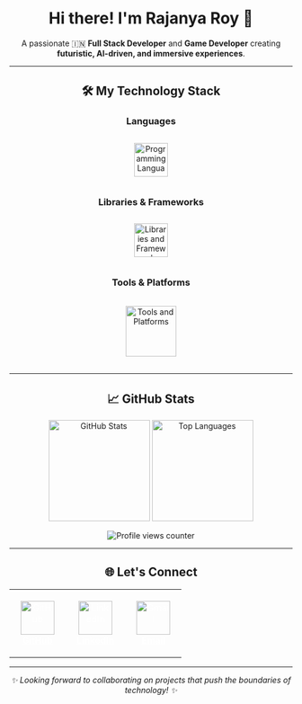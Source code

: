 <div align="center">
  <h1>Hi there! I'm Rajanya Roy 👋</h1>
  <p>
    A passionate 🇮🇳 <b>Full Stack Developer</b> and <b>Game Developer</b> creating <b>futuristic, AI-driven, and immersive experiences</b>.
  </p>
</div>

---

<div align="center">
  <h2>🛠️ My Technology Stack</h2>

  <h3>Languages</h3>
  <img src="https://skillicons.dev/icons?i=js,ts,py,cs,c,html,css&perline=7" height="60" style="margin: 12px;" alt="Programming Languages" />

  <h3>Libraries & Frameworks</h3>
  <img src="https://skillicons.dev/icons?i=react,nextjs,tailwind,threejs,nodejs,express,vite&perline=7" height="60" style="margin: 12px;" alt="Libraries and Frameworks" />

  <h3>Tools & Platforms</h3>
  <img src="https://skillicons.dev/icons?i=git,github,blender,vercel,figma,unity,vscode,firebase,supabase,azure,mongodb&perline=11" height="90" style="margin: 16px;" alt="Tools and Platforms" />
</div>

---

<div align="center">
  <h2>📈 GitHub Stats</h2>

  <img src="https://github-readme-stats.vercel.app/api?username=Rajanya01&theme=gotham&show_icons=true&hide_border=true&count_private=true&title_color=ffffff&icon_color=ffffff" height="180" alt="GitHub Stats" />
  <img src="https://github-readme-stats.vercel.app/api/top-langs/?username=Rajanya01&theme=gotham&show_icons=true&hide_border=true&layout=compact&title_color=ffffff&icon_color=ffffff" height="180" alt="Top Languages" />

  <p>
    <img src="https://komarev.com/ghpvc/?username=Rajanya01&label=PROFILE+VIEWS&color=blue" alt="Profile views counter" />
  </p>
</div>

---

<div align="center">
  <h2>🌐 Let's Connect</h2>

  <table>
    <tr>
      <td align="center" style="padding: 20px;">
        <a href="https://github.com/Rajanya01" style="color: white; text-decoration: underline;">
          <img src="https://skillicons.dev/icons?i=github" height="60" alt="GitHub" /><br/>
          <b>GitHub</b>
        </a>
      </td>
      <td align="center" style="padding: 20px;">
        <a href="https://www.linkedin.com/in/rajanya-roy-7bb494358/" style="color: white; text-decoration: underline;">
          <img src="https://skillicons.dev/icons?i=linkedin" height="60" alt="LinkedIn" /><br/>
          <b>LinkedIn</b>
        </a>
      </td>
      <td align="center" style="padding: 20px;">
        <a href="mailto:rajanyar910040@gmail.com" style="color: white; text-decoration: underline;">
          <img src="https://skillicons.dev/icons?i=gmail" height="60" alt="Gmail" /><br/>
          <b>Email</b>
        </a>
      </td>
    </tr>
  </table>
</div>

---

<div align="center">
  <i>✨ Looking forward to collaborating on projects that push the boundaries of technology! ✨</i>
</div>
